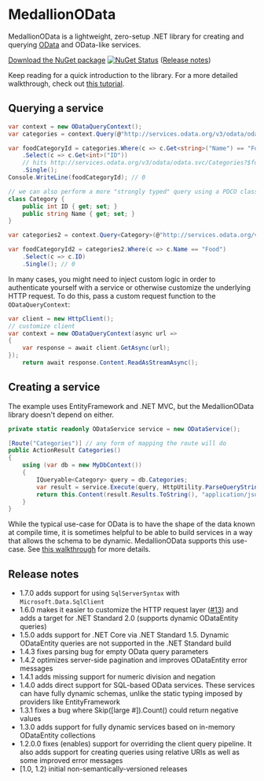 # MedallionOData

MedallionOData is a lightweight, zero-setup .NET library for creating and querying [OData](http://msdn.microsoft.com/en-us/library/ff478141.aspx) and OData-like services. 

[Download the NuGet package](https://www.nuget.org/packages/medallionodata) [![NuGet Status](http://img.shields.io/nuget/v/MedallionOData.svg?style=flat)](https://www.nuget.org/packages/MedallionOData/) ([Release notes](#release-notes))

Keep reading for a quick introduction to the library. For a more detailed walkthrough, check out [this tutorial](https://github.com/steaks/codeducky/blob/master/blogs/IntroducingMedallionOData.md).

## Querying a service

```C#
var context = new ODataQueryContext();
var categories = context.Query(@"http://services.odata.org/v3/odata/odata.svc/Categories");

var foodCategoryId = categories.Where(c => c.Get<string>("Name") == "Food")
    .Select(c => c.Get<int>("ID"))
	// hits http://services.odata.org/v3/odata/odata.svc/Categories?$format=json&$filter=Name eq 'Food'&$select=ID
	.Single();
Console.WriteLine(foodCategoryId); // 0

// we can also perform a more "strongly typed" query using a POCO class
class Category {
	public int ID { get; set; }
	public string Name { get; set; }
}

var categories2 = context.Query<Category>(@"http://services.odata.org/v3/odata/odata.svc/Categories");

var foodCategoryId2 = categories2.Where(c => c.Name == "Food")
	.Select(c => c.ID)
	.Single(); // 0
```

In many cases, you might need to inject custom logic in order to authenticate yourself with a service or otherwise customize the underlying HTTP request. To do this, pass a custom request function to the `ODataQueryContext`:

```C#
var client = new HttpClient();
// customize client
var context = new ODataQueryContext(async url =>
{
	var response = await client.GetAsync(url);
});
	return await response.Content.ReadAsStreamAsync();
```

## Creating a service

The example uses EntityFramework and .NET MVC, but the MedallionOData library doesn't depend on either.

```C#
private static readonly ODataService service = new ODataService();

[Route("Categories")] // any form of mapping the route will do
public ActionResult Categories()
{
	using (var db = new MyDbContext())
	{
		IQueryable<Category> query = db.Categories;
		var result = service.Execute(query, HttpUtility.ParseQueryString(this.Request.Url.Query));
		return this.Content(result.Results.ToString(), "application/json");
	}
}
```

While the typical use-case for OData is to have the shape of the data known at compile time, it is sometimes helpful to be able to build services in a way that allows the schema to be dynamic. MedallionOData supports this use-case. See [this walkthrough](https://github.com/steaks/codeducky/blob/master/blogs/MedallionODataDynamicDataTables.md) for more details.

## Release notes
- 1.7.0 adds support for using `SqlServerSyntax` with `Microsoft.Data.SqlClient`
- 1.6.0 makes it easier to customize the HTTP request layer ([#13](https://github.com/madelson/MedallionOData/issues/13)) and adds a target for .NET Standard 2.0 (supports dynamic ODataEntity queries) 
- 1.5.0 adds support for .NET Core via .NET Standard 1.5. Dynamic ODataEntity queries are not supported in the .NET Standard build
- 1.4.3 fixes parsing bug for empty OData query parameters
- 1.4.2 optimizes server-side pagination and improves ODataEntity error messages
- 1.4.1 adds missing support for numeric division and negation
- 1.4.0 adds direct support for SQL-based OData services. These services can have fully dynamic schemas, unlike the static typing imposed by providers like EntityFramework
- 1.3.1 fixes a bug where Skip([large #]).Count() could return negative values
- 1.3.0 adds support for fully dynamic services based on in-memory ODataEntity collections
- 1.2.0.0 fixes (enables) support for overriding the client query pipeline. It also adds support for creating queries using relative URIs as well as some improved error messages
- [1.0, 1.2) initial non-semantically-versioned releases

